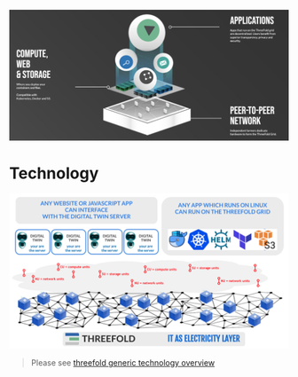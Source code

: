 ![](img/tech_header_.jpg)

# Technology

![](img/tech_architecture1_.jpg)

> Please see [threefold generic technology overview](cloud:technology)